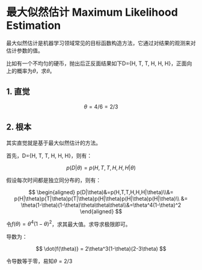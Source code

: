 # 最大似然估计 Maximum Likelihood Estimation

最大似然估计是机器学习领域常见的目标函数构造方法，它通过对结果的观测来对估计参数的值。

比如有一个不均匀的硬币，抛出后正反面结果如下D={H, T, T, H, H, H}，正面向上的概率为$\theta$，求$\theta$。

## 1. 直觉

$$
\theta = 4/6=2/3
$$

## 2. 根本

其实直觉就是基于最大似然估计的方法。

首先，D={H, T, T, H, H, H}，则有：

$$
p(D|\theta) = p(H,T,T,H,H,H|\theta)
$$

假设每次时间都是独立同分布的，则有：

$$
\begin{aligned}
p(D|\theta)&=p(H,T,T,H,H,H|\theta)\\&= p(H|\theta)p(T|\theta)p(T|\theta)p(H|\theta)p(H|\theta)p(H|\theta)\\ &= \theta(1-\theta)(1-\theta)\theta\theta\theta\\&=\theta^4(1-\theta)^2
\end{aligned}
$$

令$f(\theta) = \theta^4(1-\theta)^2$，求其最大值。求导求极限即可。

导数为：

$$
\dot{f(\theta)} = 2\theta^3(1-\theta)(2-3\theta)
$$

令导数等于零，易知$\theta=2/3$
